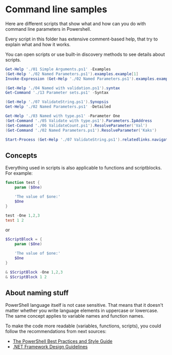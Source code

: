 # Command line samples

Here are different scripts that show what and how can you do with command line
parameters in Powershell.

Every script in this folder has extensive comment-based help, that try to
explain what and how it works.

You can open scripts or use built-in discovery methods to see details about
scripts.

```powershell
Get-Help './01 Simple Arguments.ps1' -Examples
(Get-Help './02 Named Parameters.ps1').examples.example[1]
Invoke-Expression (Get-Help './02 Named Parameters.ps1').examples.example[0].code

(Get-Help './04 Named with validation.ps1').syntax
Get-Command './13 Parameter sets.ps1' -Syntax

(Get-Help './07 ValidateString.ps1').Synopsis
Get-Help './02 Named Parameters.ps1' -Detailed

Get-Help './03 Named with type.ps1' -Parameter One
(Get-Command './05 Validate with type.ps1').Parameters.IpAddress
(Get-Command './06 ValidateCount.ps1').ResolveParameter('Val')
(Get-Command './02 Named Parameters.ps1').ResolveParameter('Kaks')

Start-Process (Get-Help './07 ValidateString.ps1').relatedlinks.navigationlink[-1].uri
```

## Concepts

Everything used in scripts is also applicable to functions and scriptblocks.
For example:

```powershell
function test {
    param ($One)

    'The value of $one:'
    $One
}

test -One 1,2,3
test 1 2
```

or

```powershell
$ScriptBlock = {
    param ($One)

    'The value of $one:'
    $One
}

& $ScriptBlock -One 1,2,3
& $ScriptBlock 1 2
```

## About naming stuff

PowerShell language itself is not case sensitive.  That means that it doesn't
matter whether you write language elements in uppercase or lowercase.  The same
concept applies to variable names and function names.

To make the code more readable (variables, functions, scripts), you could
follow the recommendations from next sources:

- [The PowerShell Best Practices and Style Guide](https://poshcode.gitbooks.io/powershell-practice-and-style/)
- [.NET Framework Design Guidelines](https://docs.microsoft.com/en-us/dotnet/standard/design-guidelines/naming-guidelines)
